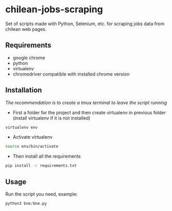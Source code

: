 # chilean-jobs-scraping

Set of scripts made with Python, Selenium, etc. for scraping jobs data from chilean web pages.

## Requirements

* google chrome
* python
* virtualenv
* chromedriver compatible with installed chrome version

## Installation

*The recommendation is to create a tmux terminal to leave the script running*

* First a folder for the project and then create virtualenv in previous folder (install virtualenv if it is not installed)

```bash
virtualenv env
```
* Activate virtualenv
```bash
source env/bin/activate
```
* Then install all the requirements
```bash
pip install -r requirements.txt
```
## Usage
Run the script you need, example:

```python
python3 bne/bne.py
```